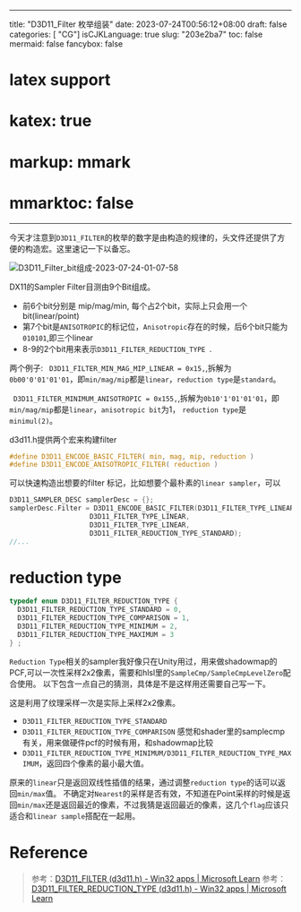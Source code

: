 
---
title: "D3D11_Filter 枚举组装"
date: 2023-07-24T00:56:12+08:00
draft: false
categories: [ "CG"]
isCJKLanguage: true
slug: "203e2ba7"
toc: false
mermaid: false
fancybox: false
# latex support
# katex: true
# markup: mmark
# mmarktoc: false 
---

今天才注意到`D3D11_FILTER`的枚举的数字是由构造的规律的，头文件还提供了方便的构造宏。这里速记一下以备忘。

![D3D11_Filter_bit组成-2023-07-24-01-07-58](https://img.blurredcode.com/img/D3D11_Filter_bit组成-2023-07-24-01-07-58.png?x-oss-process=style/compress)

DX11的Sampler Filter目测由9个Bit组成。
- 前6个bit分别是 mip/mag/min, 每个占2个bit，实际上只会用一个bit(linear/point)
- 第7个bit是`ANISOTROPIC`的标记位，`Anisotropic`存在的时候，后6个bit只能为`010101`,即三个linear
- 8-9的2个bit用来表示`D3D11_FILTER_REDUCTION_TYPE `.

两个例子:
` D3D11_FILTER_MIN_MAG_MIP_LINEAR = 0x15,`,拆解为`0b00'0'01'01'01`，即`min/mag/mip`都是`linear`，`reduction type`是`standard`。

` D3D11_FILTER_MINIMUM_ANISOTROPIC = 0x155,`,拆解为`0b10'1'01'01'01`，即`min/mag/mip`都是`linear`，`anisotropic bit`为1， `reduction type`是`minimul(2)`。

d3d11.h提供两个宏来构建filter

```c
#define D3D11_ENCODE_BASIC_FILTER( min, mag, mip, reduction ) 
#define D3D11_ENCODE_ANISOTROPIC_FILTER( reduction )  
```

可以快速构造出想要的filter 标记，比如想要个最朴素的`linear sampler`，可以

```cpp
D3D11_SAMPLER_DESC samplerDesc = {};
samplerDesc.Filter = D3D11_ENCODE_BASIC_FILTER(D3D11_FILTER_TYPE_LINEAR, 
                    D3D11_FILTER_TYPE_LINEAR,
                    D3D11_FILTER_TYPE_LINEAR,
                    D3D11_FILTER_REDUCTION_TYPE_STANDARD);
//...

```


# reduction type


```cpp
typedef enum D3D11_FILTER_REDUCTION_TYPE {
  D3D11_FILTER_REDUCTION_TYPE_STANDARD = 0,
  D3D11_FILTER_REDUCTION_TYPE_COMPARISON = 1,
  D3D11_FILTER_REDUCTION_TYPE_MINIMUM = 2,
  D3D11_FILTER_REDUCTION_TYPE_MAXIMUM = 3
} ;
```

`Reduction Type`相关的sampler我好像只在Unity用过，用来做shadowmap的PCF,可以一次性采样2x2像素，需要和hlsl里的`SampleCmp/SampleCmpLevelZero`配合使用。
以下包含一点自己的猜测，具体是不是这样用还需要自己写一下。

这是利用了纹理采样一次是实际上采样2x2像素。
- `D3D11_FILTER_REDUCTION_TYPE_STANDARD`
- `D3D11_FILTER_REDUCTION_TYPE_COMPARISON` 感觉和shader里的samplecmp有关，用来做硬件pcf的时候有用，和shadowmap比较
- `D3D11_FILTER_REDUCTION_TYPE_MINIMUM/D3D11_FILTER_REDUCTION_TYPE_MAXIMUM`，返回四个像素的最小最大值。

原来的`linear`只是返回双线性插值的结果，通过调整`reduction type`的话可以返回`min/max`值。
不确定对`Nearest`的采样是否有效，不知道在Point采样的时候是返回`min/max`还是返回最近的像素，不过我猜是返回最近的像素，这几个`flag`应该只适合和`linear sample`搭配在一起用。

# Reference
> 参考：[D3D11_FILTER (d3d11.h) - Win32 apps | Microsoft Learn](https://learn.microsoft.com/en-us/windows/win32/api/d3d11/ne-d3d11-d3d11_filter)
> 参考：[D3D11_FILTER_REDUCTION_TYPE (d3d11.h) - Win32 apps | Microsoft Learn](https://learn.microsoft.com/en-us/windows/win32/api/d3d11/ne-d3d11-d3d11_filter_reduction_type)